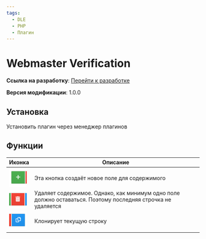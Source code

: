 ```yaml
---
tags:
  - DLE
  - PHP
  - Плагин
---
```

# Webmaster Verification

**Ссылка на
разработку**: [Перейти к разработке](https://devcraft.club/downloads/webmaster-verification.21/)

**Версия модификации**: <i class="fa-duotone fa-code-branch"></i> 1.0.0

## Установка

Установить плагин через менеджер плагинов

## Функции


| Иконка                         | Описание                                                                                                                                                                                       |
| -------------------------------------- | -------------------------------------------------------------------------------------------------------------------------------------------------------------------------------------------------------- |
| ![add.jpg](./assets/add.jpg)        | Эта кнопка создаёт новое поле для содержимого                                                                                                                   |
| ![delete.jpg](./assets/delete.jpg)  | Удаляет содержимое. Однако, как минимум одно поле должно оставаться. Поэтому последняя строчка не удаляется |
| ![copy.jpg](./assets/copy.jpg)      | Клонирует текущую строку                                                                                                                                                         |
